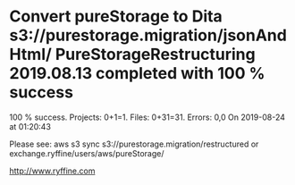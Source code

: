 # Convert pureStorage to Dita s3://purestorage.migration/jsonAndHtml/ PureStorageRestructuring 2019.08.13 completed with 100 % success

100 % success. Projects: 0+1=1.  Files: 0+31=31. Errors: 0,0  On 2019-08-24 at 01:20:43



Please see: aws s3 sync s3://purestorage.migration/restructured or exchange.ryffine/users/aws/pureStorage/

http://www.ryffine.com

